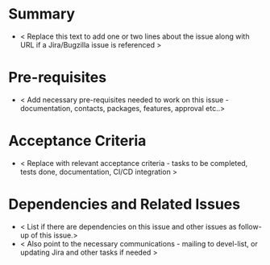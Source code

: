 # Summary

- < Replace this text to add one or two lines about the issue along with URL if a Jira/Bugzilla issue is referenced >

# Pre-requisites

- < Add necessary pre-requisites needed to work on this issue - documentation, contacts, packages, features, approval etc..>

# Acceptance Criteria

- < Replace with relevant acceptance criteria - tasks to be completed, tests done, documentation, CI/CD integration >

# Dependencies and Related Issues

- < List if there are dependencies on this issue and other issues as follow-up of this issue.>
- < Also point to the necessary communications - mailing to devel-list, or updating Jira and other tasks if needed >
